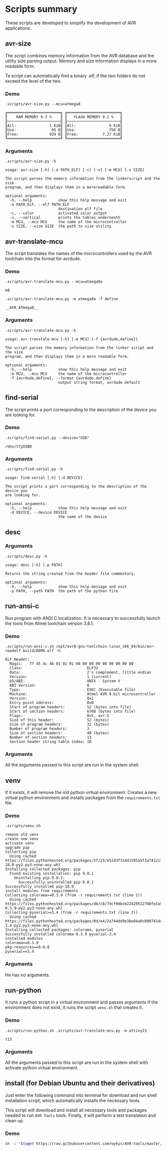 # Scripts summary
These scripts are developed to simplify the development of AVR applications.

## avr-size
The script combines memory information from the AVR database and the utility size parsing output. Memory and size information displays in a more readable form.

Te script can automatically find a binary .elf, if the two folders do not exceed the level of the two.

### Demo
`.scripts/avr-size.py --mcu=atmega8`
```
╔════════════════════════╗ ╔════════════════════════╗
║    RAM MEMORY 9.3 %    ║ ║   FLASH MEMORY 9.2 %   ║
╟────────────────────────╢ ╟────────────────────────╢
║All:               1 KiB║ ║All:               8 KiB║
║Use:                95 B║ ║Use:               750 B║
║Free:              929 B║ ║Free:           7.27 KiB║
╚════════════════════════╝ ╚════════════════════════╝
```

### Arguments
`.scripts/avr-size.py -h`
```
usage: avr-size [-h] [-e PATH_ELF] [-c] [-v] [-m MCU] [-s SIZE]

The script parses the memory information from the linkerscript and the size
program, and then displays them in a morereadable form.

optional arguments:
  -h, --help            show this help message and exit
  -e PATH_ELF, --elf PATH_ELF
                        destination elf file
  -c, --color           activated color output
  -v, --vertical        prints the tables underneath
  -m MCU, --mcu MCU     the name of the microcontroller
  -s SIZE, --size SIZE  the path to size utility
```

## avr-translate-mcu
The script translates the names of the microcontrollers used by the AVR toolchain into the format for avrdude.

### Demo
`.scripts/avr-translate-mcu.py --mcu=atmega8a`
```
m8
```

`.scripts/avr-translate-mcu.py -m atmega8a -f define`
```
__AVR_ATmega8__
```

### Arguments
`.scripts/avr-translate-mcu.py -h`
```
usage: avr-transtale-mcu [-h] [-m MCU] [-f {avrdude,define}]

The script parses the memory information from the linker script and the size
program, and then displays them in a more readable form.

optional arguments:
  -h, --help            show this help message and exit
  -m MCU, --mcu MCU     the name of the microcontroller
  -f {avrdude,define}, --format {avrdude,define}
                        output string format, avrdude default
```

## find-serial
The script prints a port corresponding to the description of the device you are looking for.

### Demo
`.scripts/find-serial.py --device="USB"`
```
/dev/ttyUSB0
```

### Arguments
`.scripts/find-serial.py -h`
```
usage: find-serial [-h] [-d DEVICE]

The script prints a port corresponding to the description of the device you
are looking for.

optional arguments:
  -h, --help            show this help message and exit
  -d DEVICE, --device DEVICE
                        the name of the device
```

## desc

### Arguments
`.scripts/desc.py -h`
```
usage: desc [-h] [-p PATH]

Returns the string created from the header file commentary.

optional arguments:
  -h, --help            show this help message and exit
  -p PATH, --path PATH  the path of the python file
```

## run-ansi-c
Run program with ANSI C localization. It is necessary to successfully launch the tools from Atmel toolchain version 3.6.1.

### Demo
`.scripts/run-ansi-c.sh /opt/avr8-gnu-toolchain-linux_x86_64/bin/avr-readelf build/DEMO.elf -h`
```
ELF Header:
  Magic:   7f 45 4c 46 01 01 01 00 00 00 00 00 00 00 00 00
  Class:                             ELF32
  Data:                              2's complement, little endian
  Version:                           1 (current)
  OS/ABI:                            UNIX - System V
  ABI Version:                       0
  Type:                              EXEC (Executable file)
  Machine:                           Atmel AVR 8-bit microcontroller
  Version:                           0x1
  Entry point address:               0x0
  Start of program headers:          52 (bytes into file)
  Start of section headers:          6708 (bytes into file)
  Flags:                             0x5, avr:5
  Size of this header:               52 (bytes)
  Size of program headers:           32 (bytes)
  Number of program headers:         3
  Size of section headers:           40 (bytes)
  Number of section headers:         13
  Section header string table index: 10
```

### Arguments
All the arguments passed to this script are run in the system shell.

## venv
If it exists, it will remove the old python virtual environment. Creates a new virtual python environment and installs packages from the `requirements.txt` file.

### Demo
`.scripts/venv.sh`
```
remove old venv
create new venv
activate venv
upgrade pip
Collecting pip
  Using cached https://files.pythonhosted.org/packages/5f/25/e52d3f31441505a5f3af41213346e5b6c221c9e086a166f3703d2ddaf940/pip-18.0-py2.py3-none-any.whl
Installing collected packages: pip
  Found existing installation: pip 9.0.1
    Uninstalling pip-9.0.1:
      Successfully uninstalled pip-9.0.1
Successfully installed pip-18.0
install modules from requirements
Collecting colorama>=0.3.9 (from -r requirements.txt (line 1))
  Using cached https://files.pythonhosted.org/packages/db/c8/7dcf9dbcb22429512708fe3a547f8b6101c0d02137acbd892505aee57adf/colorama-0.3.9-py2.py3-none-any.whl
Collecting pyserial>=3.4 (from -r requirements.txt (line 2))
  Using cached https://files.pythonhosted.org/packages/0d/e4/2a744dd9e3be04a0c0907414e2a01a7c88bb3915cbe3c8cc06e209f59c30/pyserial-3.4-py2.py3-none-any.whl
Installing collected packages: colorama, pyserial
Successfully installed colorama-0.3.9 pyserial-3.4
installed modules
colorama==0.3.9
pkg-resources==0.0.0
pyserial==3.4
```

### Arguments
He has no arguments.


## run-python
It runs a python script in a virtual environment and passes arguments if the environment does not exist, it runs the script `venv.sh` that creates it.

### Demo
`.scripts/run-python.sh .scripts/avr-translate-mcu.py -m attiny13`
```
t13
```

### Arguments
All the arguments passed to this script are run in the system shell with activate python virtual environment.

## install (for Debian Ubuntu and their derivatives)
Just enter the following command into terminal for download and run shell installation script, which automatically installs the necessary tools.

This script will download and install all necessary tools and packages needed to run `AVR Tools` tools. Finally, it will perform a test translation and clean up.

### Demo
```bash
sh -c "$(wget https://raw.githubusercontent.com/wykys/AVR-tools/master/.scripts/install.sh -O -)"
```
